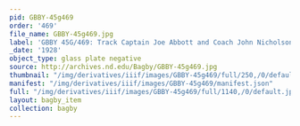 ```yaml
---
pid: GBBY-45g469
order: '469'
file_name: GBBY-45g469.jpg
label: 'GBBY 45G/469: Track Captain Joe Abbott and Coach John Nicholson - 1928'
_date: '1928'
object_type: glass plate negative
source: http://archives.nd.edu/Bagby/GBBY-45g469.jpg
thumbnail: "/img/derivatives/iiif/images/GBBY-45g469/full/250,/0/default.jpg"
manifest: "/img/derivatives/iiif/images/GBBY-45g469/manifest.json"
full: "/img/derivatives/iiif/images/GBBY-45g469/full/1140,/0/default.jpg"
layout: bagby_item
collection: bagby
---
```

